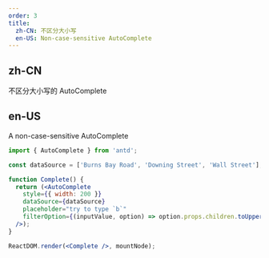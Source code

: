 ```yaml
---
order: 3
title:
  zh-CN: 不区分大小写
  en-US: Non-case-sensitive AutoComplete
---
```


## zh-CN

不区分大小写的 AutoComplete

## en-US

A non-case-sensitive AutoComplete

````jsx
import { AutoComplete } from 'antd';

const dataSource = ['Burns Bay Road', 'Downing Street', 'Wall Street'];

function Complete() {
  return (<AutoComplete
    style={{ width: 200 }}
    dataSource={dataSource}
    placeholder="try to type `b`"
    filterOption={(inputValue, option) => option.props.children.toUpperCase().indexOf(inputValue.toUpperCase()) !== -1}
  />);
}

ReactDOM.render(<Complete />, mountNode);
````
